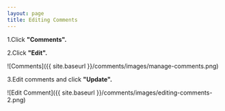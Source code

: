 ```yaml
---
layout: page
title: Editing Comments
---
```


1.Click **"Comments".**

2.Click **"Edit".**

![Comments]({{ site.baseurl }}/comments/images/manage-comments.png)

3.Edit comments and click **"Update".**

![Edit Comment]({{ site.baseurl }}/comments/images/editing-comments-2.png)
